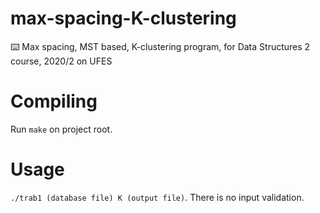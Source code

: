 # max-spacing-K-clustering
⌨️ Max spacing, MST based, K-clustering program, for Data Structures 2 course, 2020/2 on UFES

# Compiling
Run `make` on project root.

# Usage
`./trab1 (database file) K (output file)`. There is no input validation.
